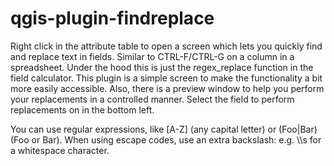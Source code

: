 # qgis-plugin-findreplace

Right click in the attribute table to open a screen which lets you quickly find and replace text in fields. Similar to CTRL-F/CTRL-G on a column in a spreadsheet. 
Under the hood this is just the regex_replace function in the field calculator. This plugin is a simple screen to make the functionality a bit more easily accessible. Also, there is a preview window to help you perform your replacements in a controlled manner.
Select the field to perform replacements on in the bottom left. 

You can use regular expressions, like [A-Z] (any capital letter) or (Foo|Bar) (Foo or Bar). When using escape codes, use an extra backslash: e.g. \\\s for a whitespace character.

